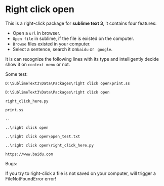 # Right click open


This is a right-click package for **sublime text 3**, it contains four features:

* Open a `url` in browser.
* `Open file` in sublime, if the file is existed on the computer.
* `Browse` files existed in your computer.
* Select a sentence, search it on`baidu` or ` google`.

It is can recognize the following lines with its type and intelligently decide show it on `context menu` or not.

Some test:

```
D:\SublimeText3\Data\Packages\right click open\print.ss

D:\SublimeText3\Data\Packages\right click open

right_click_here.py

print.ss

..

..\right click open

..\right click open\open_test.txt

..\right click open\right_click_here.py

https://www.baidu.com

```

Bugs:

If you try to right-click a file is not saved on your computer,
will trigger a FileNotFoundError error!
